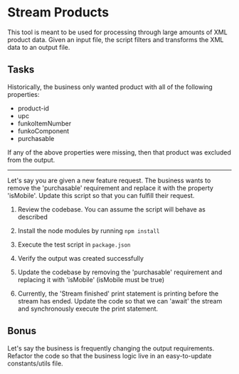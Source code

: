 # Stream Products

This tool is meant to be used for processing through large amounts of XML product data. Given an input file, the script filters and transforms the XML data to an output file.

## Tasks
Historically, the business only wanted product with all of the following properties:

 - product-id
 - upc
 - funkoItemNumber 
 - funkoComponent
 - purchasable

If any of the above properties were missing, then that product was excluded from the output.

___

Let's say you are given a new feature request. The business wants to remove the 'purchasable' requirement and replace it with the property 'isMobile'. Update this script so that you can fulfill their request.

1. Review the codebase. You can assume the script will behave as described

2. Install the node modules by running `npm install`

3. Execute the test script in `package.json`

4. Verify the output was created successfully

5. Update the codebase by removing the 'purchasable' requirement and replacing it with 'isMobile' (isMobile must be true)

6. Currently, the 'Stream finished' print statement is printing before the stream has ended. Update the code so that we can 'await' the stream and synchronously execute the print statement.

## Bonus

Let's say the business is frequently changing the output requirements. Refactor the code so that the business logic live in an easy-to-update constants/utils file.
